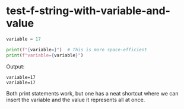 # test-f-string-with-variable-and-value

``` python
variable = 17

print(f"{variable=}")  # This is more space-efficient
print(f"variable={variable}") 
```

Output:

```
variable=17
variable=17
```

Both print statements work, but one has a neat shortcut where we can insert the variable and the value it represents all at once.
